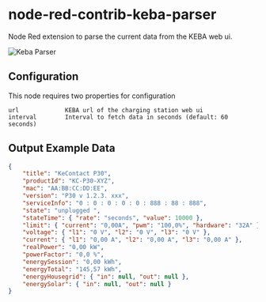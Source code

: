 # node-red-contrib-keba-parser

Node Red extension to parse the current data from the KEBA web ui.

![Keba Parser](https://raw.githubusercontent.com/secanis/red-contrib-keba-parser/main/images/screenshot-keba-parser.jpg)

## Configuration

This node requires two properties for configuration

```text
url             KEBA url of the charging station web ui
interval        Interval to fetch data in seconds (default: 60 seconds)
```

## Output Example Data

```json
{
    "title": "KeContact P30",
    "productId": "KC-P30-XYZ",
    "mac": "AA:BB:CC:DD:EE",
    "version": "P30 v 1.2.3. xxx",
    "serviceInfo": "0 : 0 : 0 : 0 : 0 : 888 : 88 : 888",
    "state": "unplugged ",
    "stateTime": { "rate": "seconds", "value": 10000 },
    "limit": { "current": "0,00A", "pwm": "100,0%", "hardware": "32A" },
    "voltage": { "l1": "0 V", "l2": "0 V", "l3": "0 V" },
    "current": { "l1": "0,00 A", "l2": "0,00 A", "l3": "0,00 A" },
    "realPower": "0,00 kW",
    "powerFactor": "0,0 %",
    "energySession": "0,00 kWh",
    "energyTotal": "145,57 kWh",
    "energyHousegrid": { "in": null, "out": null },
    "energySolar": { "in": null, "out": null }
}
```
